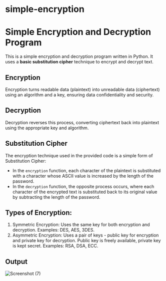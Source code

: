# simple-encryption
# Simple Encryption and Decryption Program

This is a simple encryption and decryption program written in Python. It uses a **basic substitution cipher** technique to encrypt and decrypt text.

## Encryption
Encryption turns readable data (plaintext) into unreadable data (ciphertext) using an algorithm and a key, ensuring data confidentiality and security.

## Decryption
Decryption reverses this process, converting ciphertext back into plaintext using the appropriate key and algorithm.

## Substitution Cipher
The encryption technique used in the provided code is a simple form of Substitution Cipher:

- In the `encryption` function, each character of the plaintext is substituted with a character whose ASCII value is increased by the length of the password.
- In the `decryption` function, the opposite process occurs, where each character of the encrypted text is substituted back to its original value by subtracting the length of the password.


## Types of Encryption:

1) Symmetric Encryption:
Uses the same key for both encryption and decryption.
Examples: DES, AES, 3DES.
2) Asymmetric Encryption:
Uses a pair of keys - public key for encryption and private key for decryption.
Public key is freely available, private key is kept secret.
Examples: RSA, DSA, ECC.
## Output
![Screenshot (7)](https://github.com/RimshaKanwal0/-simple-encryption/assets/164622299/f52b53f6-5608-4482-859a-edfbb9ab990c)



